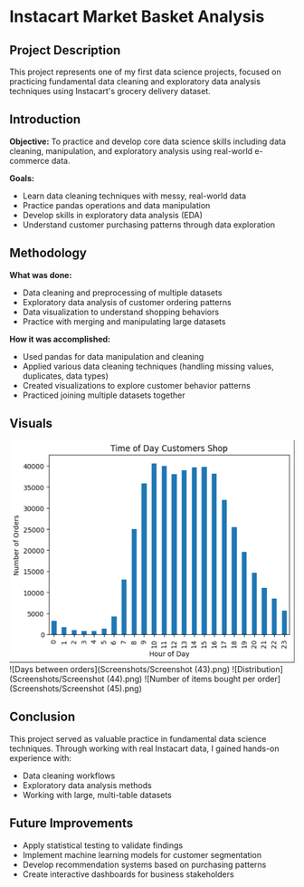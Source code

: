 # Instacart Market Basket Analysis

## Project Description
This project represents one of my first data science projects, focused on practicing fundamental data cleaning and exploratory data analysis techniques using Instacart's grocery delivery dataset.

## Introduction
**Objective:** To practice and develop core data science skills including data cleaning, manipulation, and exploratory analysis using real-world e-commerce data.

**Goals:**
- Learn data cleaning techniques with messy, real-world data
- Practice pandas operations and data manipulation
- Develop skills in exploratory data analysis (EDA)
- Understand customer purchasing patterns through data exploration

## Methodology
**What was done:**
- Data cleaning and preprocessing of multiple datasets
- Exploratory data analysis of customer ordering patterns
- Data visualization to understand shopping behaviors
- Practice with merging and manipulating large datasets

**How it was accomplished:**
- Used pandas for data manipulation and cleaning
- Applied various data cleaning techniques (handling missing values, duplicates, data types)
- Created visualizations to explore customer behavior patterns
- Practiced joining multiple datasets together

## Visuals
![Time of day customers shop](Screenshots/Project_screenshots.png)
![Days between orders](Screenshots/Screenshot (43).png)
![Distribution](Screenshots/Screenshot (44).png)
![Number of items bought per order](Screenshots/Screenshot (45).png)

## Conclusion
This project served as valuable practice in fundamental data science techniques. Through working with real Instacart data, I gained hands-on experience with:
- Data cleaning workflows
- Exploratory data analysis methods
- Working with large, multi-table datasets

## Future Improvements
- Apply statistical testing to validate findings
- Implement machine learning models for customer segmentation
- Develop recommendation systems based on purchasing patterns
- Create interactive dashboards for business stakeholders
